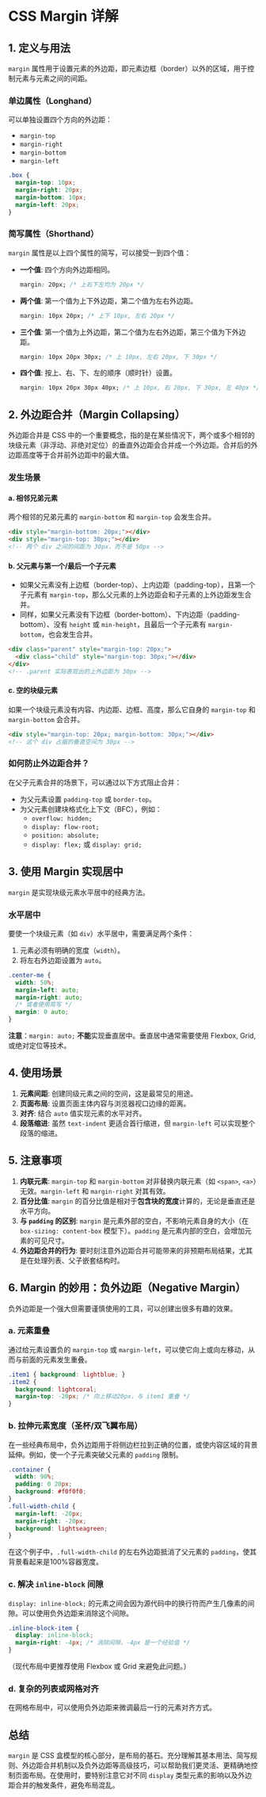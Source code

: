 # CSS Margin 详解

## 1. 定义与用法

`margin` 属性用于设置元素的外边距，即元素边框（border）以外的区域，用于控制元素与元素之间的间距。

### 单边属性（Longhand）

可以单独设置四个方向的外边距：
- `margin-top`
- `margin-right`
- `margin-bottom`
- `margin-left`

```css
.box {
  margin-top: 10px;
  margin-right: 20px;
  margin-bottom: 10px;
  margin-left: 20px;
}
```

### 简写属性（Shorthand）

`margin` 属性是以上四个属性的简写，可以接受一到四个值：

- **一个值**: 四个方向外边距相同。
  ```css
  margin: 20px; /* 上右下左均为 20px */
  ```
- **两个值**: 第一个值为上下外边距，第二个值为左右外边距。
  ```css
  margin: 10px 20px; /* 上下 10px, 左右 20px */
  ```
- **三个值**: 第一个值为上外边距，第二个值为左右外边距，第三个值为下外边距。
  ```css
  margin: 10px 20px 30px; /* 上 10px, 左右 20px, 下 30px */
  ```
- **四个值**: 按上、右、下、左的顺序（顺时针）设置。
  ```css
  margin: 10px 20px 30px 40px; /* 上 10px, 右 20px, 下 30px, 左 40px */
  ```

## 2. 外边距合并（Margin Collapsing）

外边距合并是 CSS 中的一个重要概念，指的是在某些情况下，两个或多个相邻的块级元素（非浮动、非绝对定位）的垂直外边距会合并成一个外边距。合并后的外边距高度等于合并前外边距中的最大值。

### 发生场景

#### a. 相邻兄弟元素

两个相邻的兄弟元素的 `margin-bottom` 和 `margin-top` 会发生合并。

```html
<div style="margin-bottom: 20px;"></div>
<div style="margin-top: 30px;"></div>
<!-- 两个 div 之间的间距为 30px，而不是 50px -->
```

#### b. 父元素与第一个/最后一个子元素

- 如果父元素没有上边框（border-top）、上内边距（padding-top），且第一个子元素有 `margin-top`，那么父元素的上外边距会和子元素的上外边距发生合并。
- 同样，如果父元素没有下边框（border-bottom）、下内边距（padding-bottom）、没有 `height` 或 `min-height`，且最后一个子元素有 `margin-bottom`，也会发生合并。

```html
<div class="parent" style="margin-top: 20px;">
  <div class="child" style="margin-top: 30px;"></div>
</div>
<!-- .parent 实际表现出的上外边距为 30px -->
```

#### c. 空的块级元素

如果一个块级元素没有内容、内边距、边框、高度，那么它自身的 `margin-top` 和 `margin-bottom` 会合并。

```html
<div style="margin-top: 20px; margin-bottom: 30px;"></div>
<!-- 这个 div 占据的垂直空间为 30px -->
```

### 如何防止外边距合并？

在父子元素合并的场景下，可以通过以下方式阻止合并：
- 为父元素设置 `padding-top` 或 `border-top`。
- 为父元素创建块格式化上下文（BFC），例如：
  - `overflow: hidden;`
  - `display: flow-root;`
  - `position: absolute;`
  - `display: flex;` 或 `display: grid;`

## 3. 使用 Margin 实现居中

`margin` 是实现块级元素水平居中的经典方法。

### 水平居中

要使一个块级元素（如 `div`）水平居中，需要满足两个条件：
1. 元素必须有明确的宽度（`width`）。
2. 将左右外边距设置为 `auto`。

```css
.center-me {
  width: 50%;
  margin-left: auto;
  margin-right: auto;
  /* 或者使用简写 */
  margin: 0 auto;
}
```

**注意**：`margin: auto;` **不能**实现垂直居中。垂直居中通常需要使用 Flexbox, Grid, 或绝对定位等技术。

## 4. 使用场景

1.  **元素间距**: 创建同级元素之间的空间，这是最常见的用途。
2.  **页面布局**: 设置页面主体内容与浏览器视口边缘的距离。
3.  **对齐**: 结合 `auto` 值实现元素的水平对齐。
4.  **段落缩进**: 虽然 `text-indent` 更适合首行缩进，但 `margin-left` 可以实现整个段落的缩进。

## 5. 注意事项

1.  **内联元素**: `margin-top` 和 `margin-bottom` 对非替换内联元素（如 `<span>`, `<a>`）无效。`margin-left` 和 `margin-right` 对其有效。
2.  **百分比值**: `margin` 的百分比值是相对于**包含块的宽度**计算的，无论是垂直还是水平方向。
3.  **与 `padding` 的区别**: `margin` 是元素外部的空白，不影响元素自身的大小（在 `box-sizing: content-box` 模型下）。`padding` 是元素内部的空白，会增加元素的可见尺寸。
4.  **外边距合并的行为**: 要时刻注意外边距合并可能带来的非预期布局结果，尤其是在处理列表、父子嵌套结构时。

## 6. Margin 的妙用：负外边距（Negative Margin）

负外边距是一个强大但需要谨慎使用的工具，可以创建出很多有趣的效果。

### a. 元素重叠

通过给元素设置负的 `margin-top` 或 `margin-left`，可以使它向上或向左移动，从而与前面的元素发生重叠。

```css
.item1 { background: lightblue; }
.item2 {
  background: lightcoral;
  margin-top: -20px; /* 向上移动20px，与 item1 重叠 */
}
```

### b. 拉伸元素宽度（圣杯/双飞翼布局）

在一些经典布局中，负外边距用于将侧边栏拉到正确的位置，或使内容区域的背景延伸。例如，使一个子元素突破父元素的 `padding` 限制。

```css
.container {
  width: 90%;
  padding: 0 20px;
  background: #f0f0f0;
}
.full-width-child {
  margin-left: -20px;
  margin-right: -20px;
  background: lightseagreen;
}
```
在这个例子中，`.full-width-child` 的左右外边距抵消了父元素的 `padding`，使其背景看起来是100%容器宽度。

### c. 解决 `inline-block` 间隙

`display: inline-block;` 的元素之间会因为源代码中的换行符而产生几像素的间隙。可以使用负外边距来消除这个间隙。

```css
.inline-block-item {
  display: inline-block;
  margin-right: -4px; /* 消除间隙，-4px 是一个经验值 */
}
```
（现代布局中更推荐使用 Flexbox 或 Grid 来避免此问题。）

### d. 复杂的列表或网格对齐

在网格布局中，可以使用负外边距来微调最后一行的元素对齐方式。

## 总结

`margin` 是 CSS 盒模型的核心部分，是布局的基石。充分理解其基本用法、简写规则、外边距合并机制以及负外边距等高级技巧，可以帮助我们更灵活、更精确地控制页面布局。在使用时，要特别注意它对不同 `display` 类型元素的影响以及外边距合并的触发条件，避免布局混乱。




